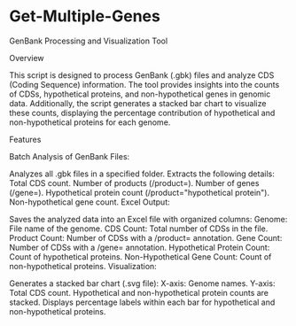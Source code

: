 # Get-Multiple-Genes

GenBank Processing and Visualization Tool

Overview

This script is designed to process GenBank (.gbk) files and analyze CDS (Coding Sequence) information. The tool provides insights into the counts of CDSs, hypothetical proteins, and non-hypothetical genes in genomic data. Additionally, the script generates a stacked bar chart to visualize these counts, displaying the percentage contribution of hypothetical and non-hypothetical proteins for each genome.

Features

Batch Analysis of GenBank Files:

Analyzes all .gbk files in a specified folder.
Extracts the following details:
Total CDS count.
Number of products (/product=).
Number of genes (/gene=).
Hypothetical protein count (/product="hypothetical protein").
Non-hypothetical gene count.
Excel Output:

Saves the analyzed data into an Excel file with organized columns:
Genome: File name of the genome.
CDS Count: Total number of CDSs in the file.
Product Count: Number of CDSs with a /product= annotation.
Gene Count: Number of CDSs with a /gene= annotation.
Hypothetical Protein Count: Count of hypothetical proteins.
Non-Hypothetical Gene Count: Count of non-hypothetical proteins.
Visualization:

Generates a stacked bar chart (.svg file):
X-axis: Genome names.
Y-axis: Total CDS count.
Hypothetical and non-hypothetical protein counts are stacked.
Displays percentage labels within each bar for hypothetical and non-hypothetical proteins.

